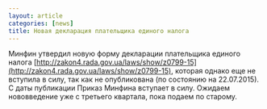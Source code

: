 ```yaml
---
layout: article
categories: [news]
title: Новая декларация плательщика единого налога
---
```


Минфин утвердил новую форму декларации плательщика единого налога [http://zakon4.rada.gov.ua/laws/show/z0799-15](http://zakon4.rada.gov.ua/laws/show/z0799-15), которая однако еще не вступила в силу, так как не опубликована (по состоянию на 22.07.2015). С даты публикации Приказ Минфина вступает в силу. Ожидаем нововведение уже с третьего квартала, пока подаем по старому.
